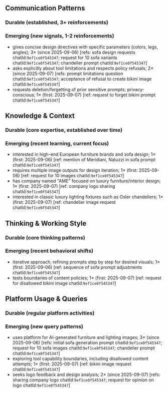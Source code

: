 ## Communication Patterns
### Durable (established, 3+ reinforcements)

### Emerging (new signals, 1-2 reinforcements)
- gives concise design directives with specific parameters (colors, legs, angles); 3× (since 2025-09-06) [refs: sofa design requests chatId:`9ef1ce0f545347`; request for 10 sofa variants chatId:`9ef1ce0f545347`; chandelier prompt chatId:`9ef1ce0f545347`]
- asks explicitly about tool limitations and respects policy refusals; 2× (since 2025-09-07) [refs: prompt limitations question chatId:`9ef1ce0f545347`; acceptance of refusal to create bikini image chatId:`9ef1ce0f545347`]
- requests deletion/forgetting of prior sensitive prompts; privacy-conscious; 1× (first: 2025-09-07) [ref: request to forget bikini prompt chatId:`9ef1ce0f545347`]

## Knowledge & Context
### Durable (core expertise, established over time)

### Emerging (recent learning, current focus)
- interested in high-end European furniture brands and sofa design; 1× (first: 2025-09-06) [ref: mention of Meridiani, Natuzzi in sofa prompt chatId:`9ef1ce0f545347`]
- requires multiple image outputs for design iteration; 1× (first: 2025-09-06) [ref: request for 10 images chatId:`9ef1ce0f545347`]
- has company named "AME" focused on luxury furniture/interior design; 1× (first: 2025-09-07) [ref: company logo sharing chatId:`9ef1ce0f545347`]
- interested in classic luxury lighting fixtures such as Osler chandeliers; 1× (first: 2025-09-07) [ref: chandelier image request chatId:`9ef1ce0f545347`]

## Thinking & Working Style
### Durable (core thinking patterns)

### Emerging (recent behavioral shifts)
- iterative approach, refining prompts step by step for desired visuals; 1× (first: 2025-09-06) [ref: sequence of sofa prompt adjustments chatId:`9ef1ce0f545347`]
- tests boundaries of content policies; 1× (first: 2025-09-07) [ref: request for disallowed bikini image chatId:`9ef1ce0f545347`]

## Platform Usage & Queries
### Durable (regular platform activities)

### Emerging (new query patterns)
- uses platform for AI-generated furniture and lighting images; 3× (since 2025-09-06) [refs: initial sofa generation prompt chatId:`9ef1ce0f545347`; request for 10 sofa images chatId:`9ef1ce0f545347`; chandelier prompt chatId:`9ef1ce0f545347`]
- exploring tool capability boundaries, including disallowed content attempts; 1× (first: 2025-09-07) [ref: bikini image request chatId:`9ef1ce0f545347`]
- seeks logo feedback and design analysis; 2× (since 2025-09-07) [refs: sharing company logo chatId:`9ef1ce0f545347`; request for opinion on logo chatId:`9ef1ce0f545347`]